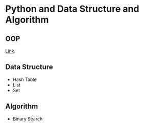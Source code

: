 # Python and Data Structure and Algorithm

## OOP
[Link](https://github.com/rkshaon/python-and-data-structure-and-algorithm/tree/master/OOP).

## Data Structure
- Hash Table
- List
- Set

## Algorithm
- Binary Search
